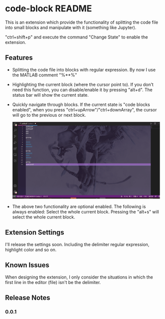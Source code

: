 # code-block README

This is an extension which provide the functionality of splitting the code file into small blocks and manipulate with it (something like Jupyter).

"ctrl+shift+p" and execute the command "Change State" to enable the extension.

## Features

- Splitting the code file into blocks with regular expression. By now I use the MATLAB comment "%**%"

- Highlighting the current block (where the cursor point to). If you don't need this function, you can disable/enable it by pressing "alt+d". The status bar will show the current state.

- Quickly navigate through blocks. If the current state is "code blocks enabled", when you press "ctrl+upArrow"/"ctrl+downArray", the cursor will go to the previous or next block.

  ![HighLight](img\HighLight.gif)

  

- The above two functionality are optional enabled. The following is always enabled: Select the whole current block. Pressing the "alt+s" will select the whole current block.

## Extension Settings

I'll release the settings soon. Including the  delimiter regular expression, highlight color and so on.

## Known Issues

When designing the extension, I only consider the situations in which the first line in the editor (file) isn't be the delimiter.

## Release Notes

### 0.0.1




